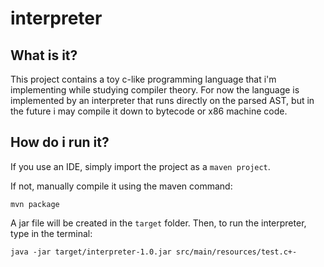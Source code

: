 # interpreter

## What is it?
This project contains a toy c-like programming language that i'm implementing while studying compiler theory. 
For now the language is implemented by an interpreter that runs directly on the parsed AST, but in the future i may compile it down to bytecode or x86 machine code.

## How do i run it?
If you use an IDE, simply import the project as a `maven project`.

If not, manually compile it using the maven command:
```
mvn package
```
A jar file will be created in the `target` folder. Then, to run the interpreter, type in the terminal:
```
java -jar target/interpreter-1.0.jar src/main/resources/test.c+-
``` 
